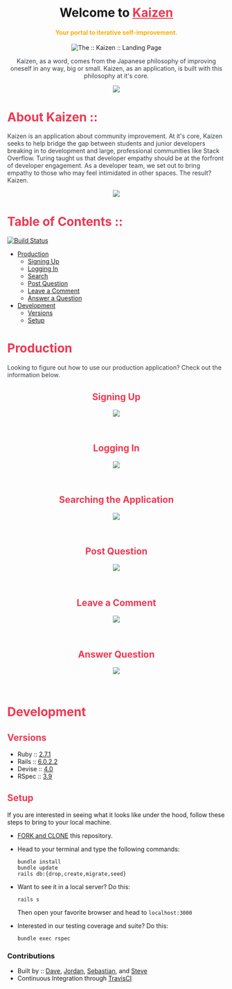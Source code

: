 <h1 align=center>Welcome to <a href="https://www.kaizen.fyi" style="color: #ef3852">Kaizen</a></h1>
<h4 align=center style="color: #f9ae06">Your portal to iterative self-improvement.</h4>

<p align="center">
  <img src='app/assets/images/readme/kaizen_landing.png' alt='The :: Kaizen :: Landing Page'>
</p>

<p align=center style="color: #343a40">Kaizen, as a word, comes from the Japanese philosophy of improving oneself in any way, big or small. Kaizen, as an application, is built with this philosophy at it's core.</p>

<p align='center'>
  <img src='app/assets/images/readme/turing_horizontal_spacer_sm.png'>
</p>

# <span style="color: #ef3852">About Kaizen ::</span>

<p style="color: #343a40">Kaizen is an application about community improvement. At it's core, Kaizen seeks to help bridge the gap between students and junior developers breaking in to development and large, professional communities like Stack Overflow. Turing taught us that developer empathy should be at the forfront of developer engagement. As a developer team, we set out to bring empathy to those who may feel intimidated in other spaces. The result? Kaizen.</p>

<p align='center'>
  <img src='app/assets/images/readme/turing_horizontal_spacer_sm.png'>
</p>

# <span style="color: #ef3852">Table of Contents ::</span>
[![Build Status](https://travis-ci.org/iEv0lv3/kaizen.svg?branch=master)](https://travis-ci.org/iEv0lv3/kaizen)
* <span style="color: #343a40">[Production](#production)</span>
  * <span style="color: #343a40">[Signing Up](#signing-up)</span>
  * <span style="color: #343a40">[Logging In](#logging-in)</span>
  * <span style="color: #343a40">[Search](#search)</span>
  * <span style="color: #343a40">[Post Question](#post-question)</span>
  * <span style="color: #343a40">[Leave a Comment](#leave-a-comment)</span>
  * <span style="color: #343a40">[Answer a Question](#answer-question)</span>
* <span style="color: #343a40">[Development](#development)</span>
  * <span style="color: #343a40">[Versions](#versions)</span>
  * <span style="color: #343a40">[Setup](#setup)</span>


<h1><span style="color: #ef3852">Production</span></h1>
  <p style="color: #343a40">Looking to figure out how to use our production application? Check out the information below.</p>
  
<h2 align='center'><span style="color: #ef3852">Signing Up</span></h2>

<p align='center'>
  <img src='https://media.giphy.com/media/dApBYqUA317is4qdM0/giphy.gif'>
</p></br>

<h2 align='center'><span style="color: #ef3852">Logging In</span></h2>

<p align='center'>
  <img src='https://media.giphy.com/media/f6EFyWkfa69vLiFq5e/giphy.gif'>
</p></br>

<h2 align='center'><span style="color: #ef3852">Searching the Application</span></h2>

<p align='center'>
  <img src='https://media.giphy.com/media/kERGwpKpGY0uqXxGMG/giphy.gif'>
</p></br>

<h2 align='center'><span style="color: #ef3852">Post Question</span></h2>

<p align='center'>
  <img src='https://media.giphy.com/media/ghTZF3VrKOuER7eTHe/giphy.gif'>
</p></br>

<h2 align='center'><span style="color: #ef3852">Leave a Comment</span></h2>

<p align='center'>
  <img src='https://media.giphy.com/media/jsrNB7Wv679AOefFxy/giphy.gif'>
</p></br>

<h2 align='center'><span style="color: #ef3852">Answer Question</span></h2>

<p align='center'>
  <img src='https://media.giphy.com/media/jsrNB7Wv679AOefFxy/giphy.gif'>
</p></br>

<h1><span style="color: #ef3852">Development</span></h1>

<h2><span style="color: #ef3852">Versions</span></h2>

  - Ruby :: [2.7.1](https://www.ruby-lang.org/en/news/2020/03/31/ruby-2-7-1-released)
  - Rails :: [6.0.2.2](https://guides.rubyonrails.org/)
  - Devise :: [4.0](https://github.com/heartcombo/devise)
  - RSpec :: [3.9](https://rspec.info/documentation/)
   
<h2><span style="color: #ef3852">Setup</span></h2>
  
<p>If you are interested in seeing what it looks like under the hood, follow these steps to bring to your local machine.</p>

  * [FORK and CLONE](https://help.github.com/en/github/getting-started-with-github/fork-a-repo) this repository. 

  * Head to your terminal and type the following commands:

    ```
    bundle install
    bundle update
    rails db:{drop,create,migrate,seed}
    ```

  * Want to see it in a local server? Do this:
  
    ```
    rails s
    ```
    Then open your favorite browser and head to `localhost:3000`

  * Interested in our testing coverage and suite? Do this:

    ```
    bundle exec rspec
    ``` 
 
 ### Contributions
  * Built by :: [Dave](https://github.com/DavidHoltkamp1), [Jordan](https://github.com/iEv0lv3), [Sebastian](https://github.com/sasloan), and [Steve](https://github.com/alerrian)
  * Continuous Integration through [TravisCI](https://docs.travis-ci.com/)
